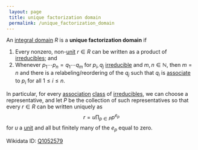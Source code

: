 ```yaml
---
 layout: page
 title: unique factorization domain
 permalink: /unique_factorization_domain
---
```

An [integral domain](https://defsmath.github.io/DefsMath/integral_domain) $R$ is a **unique factorization domain** if
1. Every nonzero, non-[unit](https://defsmath.github.io/DefsMath/unit_of_a_ring) $r\in R$ can be written as a product of [irreducibles](https://defsmath.github.io/DefsMath/irreducible_element_of_an_integral_domain); and
2. Whenever $p_1\cdots p_n=q_1\cdots q_m$ for $p_i,q_j$ [irreducible](https://defsmath.github.io/DefsMath/##########################################irreducible) and $m,n\in\mathbb N$, then $m=n$ and there is a relabeling/reordering of the $q_j$ such that $q_i$ is [associate](https://defsmath.github.io/DefsMath/associate_elements_in_an_integral_domain) to $p_i$ for all $1\leq i\leq n$.

In particular, for every [association](https://defsmath.github.io/DefsMath/#########################################association) [class](https://defsmath.github.io/DefsMath/equivalence_class) of [irreducibles](https://defsmath.github.io/DefsMath/##########################################irreducibles), we can choose a representative, and let $P$ be the collection of such representatives so that every $r\in R$ can be written uniquely as $$r= u\prod_{p\in P} p^{e_p}$$ for $u$ a [unit](https://defsmath.github.io/DefsMath/###############unit) and all but finitely many of the $e_p$ equal to zero.

Wikidata ID: [Q1052579](https://www.wikidata.org/wiki/Q1052579)